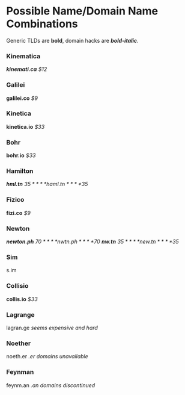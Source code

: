 # Possible Name/Domain Name Combinations

Generic TLDs are **bold**, domain hacks are ***bold-italic***.

### Kinematica
***kinemati.ca*** *$12*

### Galilei
**galilei.co** *$9*

### Kinetica
**kinetica.io** *$33*

### Bohr
**bohr.io** *$33*

### Hamilton
***hml.tn*** *$35*
***haml.tn*** *$35*

### Fizico
**fizi.co** *$9*

### Newton
***newton.ph*** *$70*
***nwtn.ph*** *$70*
***nw.tn*** *$35*
***new.tn*** *$35*

### <xxx> Sim
<xxx>s.im

### Collisio
**collis.io** *$33*

### Lagrange
lagran.ge *seems expensive and hard*

### Noether
noeth.er *.er domains unavailable*

### Feynman
feynm.an *.an domains discontinued*
